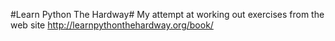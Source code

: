 #Learn Python The Hardway#
My attempt at working out exercises from the web site http://learnpythonthehardway.org/book/
